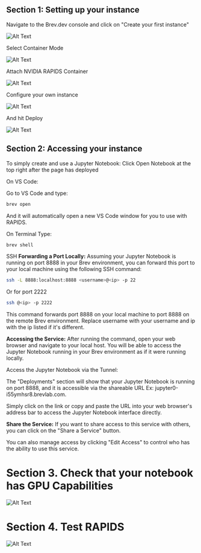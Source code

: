 ## Section 1: Setting up your instance

Navigate to the Brev.dev console and click on "Create your first instance"

![Alt Text](/_static/images/platforms/brev/brev1.png)

Select Container Mode

![Alt Text](/_static/images/platforms/brev/brev2.png)

Attach NVIDIA RAPIDS Container

![Alt Text](/_static/images/platforms/brev/brev3.png)

Configure your own instance

![Alt Text](/_static/images/platforms/brev/brev4.png)

And hit Deploy

![Alt Text](/_static/images/platforms/brev/brev5.png)

## Section 2: Accessing your instance

To simply create and use a Jupyter Notebook:
Click Open Notebook at the top right after the page has deployed

On VS Code:  

Go to VS Code and type:  
```bash
brev open
```

And it will automatically open a new VS Code window for you to use with RAPIDS. 

On Terminal 
Type: 

```bash
brev shell 
```

SSH
**Forwarding a Port Locally:**
Assuming your Jupyter Notebook is running on port 8888 in your Brev environment, you can forward this port to your local machine using the following SSH command:

```bash
ssh -L 8888:localhost:8888 <username>@<ip> -p 22
```

Or for port 2222

```bash
ssh @<ip> -p 2222
```

This command forwards port 8888 on your local machine to port 8888 on the remote Brev environment.
Replace username with your username and ip with the ip listed if it's different.

**Accessing the Service:**
After running the command, open your web browser and navigate to your local host. You will be able to access the Jupyter Notebook running in your Brev environment as if it were running locally.

Access the Jupyter Notebook via the Tunnel:

The "Deployments" section will show that your Jupyter Notebook is running on port 8888, and it is accessible via the shareable URL Ex: jupyter0-i55ymhsr8.brevlab.com.

Simply click on the link or copy and paste the URL into your web browser's address bar to access the Jupyter Notebook interface directly.

**Share the Service:**
If you want to share access to this service with others, you can click on the "Share a Service" button.

You can also manage access by clicking "Edit Access" to control who has the ability to use this service.

# Section 3. Check that your notebook has GPU Capabilities

![Alt Text](/_static/images/platforms/brev/brev6.png)

# Section 4. Test RAPIDS

![Alt Text](/_static/images/platforms/brev/brev7.png)

